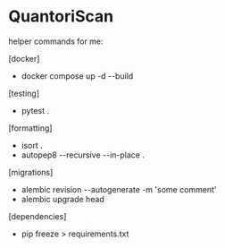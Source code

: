 # QuantoriScan

helper commands for me:

[docker]
- docker compose up -d --build

[testing]
- pytest .

[formatting]
- isort .
- autopep8 --recursive --in-place .

[migrations]
- alembic revision --autogenerate -m 'some comment'
- alembic upgrade head

[dependencies]
- pip freeze > requirements.txt
